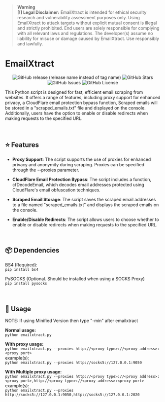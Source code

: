 > **Warning**<br>
> **[!] Legal Disclaimer:**
> EmailXtract is intended for ethical security research and vulnerability assessment purposes only.
Using EmailXtract to attack targets without explicit mutual consent is illegal and strictly prohibited. End users are solely responsible for complying with all relevant laws and regulations. The developer(s) assume no liability for misuse or damage caused by EmailXtract. Use responsibly and lawfully.

# EmailXtract
<div align="center">
  <img alt="GitHub release (release name instead of tag name)" src="https://img.shields.io/github/v/release/gamemaster123356/EmailXtract?color=dodgerblue&include_prereleases&label=latest&sort=date&style=for-the-badge">
  <img alt="GitHub Stars" src="https://img.shields.io/github/stars/gamemaster123356/EmailXtract?color=dodgerblue&label=stars&style=for-the-badge">
  <img alt="GitHub Issues" src="https://img.shields.io/github/issues/gamemaster123356/EmailXtract?color=dodgerblue&label=issues&style=for-the-badge">
  <img alt="GitHub License" src="https://img.shields.io/badge/LICENSE-gnu%20gpl%20v3-dodgerblue?style=for-the-badge">
</div>

This Python script is designed for fast, efficient email scraping from websites. It offers a range of features, including proxy support for enhanced privacy, a CloudFlare email protection bypass function, Scraped emails will be stored in a "scraped_emails.txt" file and displayed on the console. Additionally, users have the option to enable or disable redirects when making requests to the specified URL.
<br>
<br>
<br>

## ⭐ Features
- **Proxy Support**: The script supports the use of proxies for enhanced privacy and anonymity during scraping. Proxies can be specified through the --proxies parameter.

- **CloudFlare Email Protection Bypass**: The script includes a function, cfDecodeEmail, which decodes email addresses protected using CloudFlare's email obfuscation techniques.
  
- **Scraped Email Storage**: The script saves the scraped email addresses to a file named "scraped_emails.txt" and displays the scraped emails on the console.

- **Enable/Disable Redirects**: The script allows users to choose whether to enable or disable redirects when making requests to the specified URL.
<br>

## 📦 Dependencies
BS4 (Required):<br>
`pip install bs4`<br>

PySOCKS (Optional. Should be installed when using a SOCKS Proxy)<br>
`pip install pysocks`
<br>
<br>
<br>

## 🔧 Usage
NOTE: If using Minified Version then type "-min" after emailxtract<br>

**Normal usage:**<br>
`python emailxtract.py`

**With proxy usage:**<br>
`python emailxtract.py --proxies http://<proxy type>://<proxy address>:<proxy port>`<br>
example(s):<br>
`python emailxtract.py --proxies http://socks5://127.0.0.1:9050`

**With Multiple proxy usage:**<br>
`python emailxtract.py --proxies http://<proxy type>://<proxy address>:<proxy port>,http://<proxy type>://<proxy address>:<proxy port>`<br>
example(s):<br>
`python emailxtract.py --proxies http://socks5://127.0.0.1:9050,http://socks5://127.0.0.1:2020`
